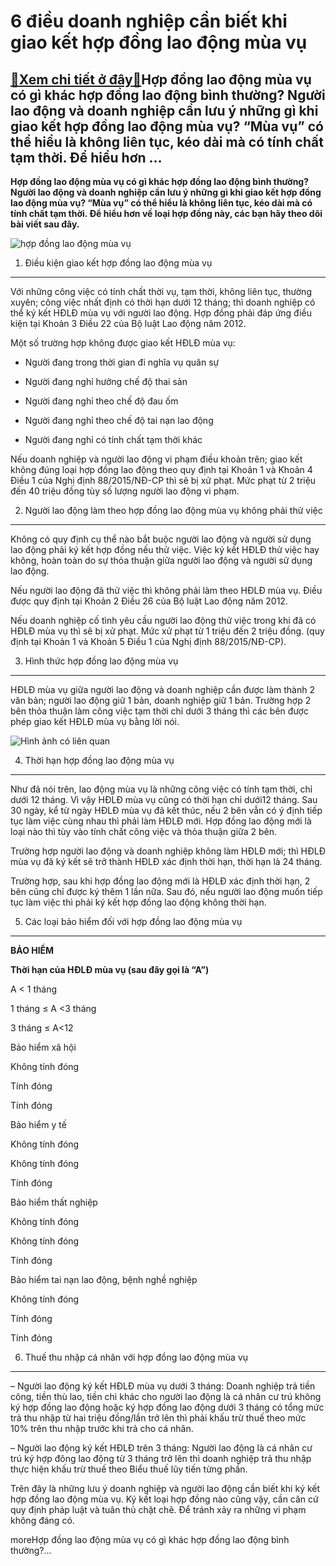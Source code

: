 6 điều doanh nghiệp cần biết khi giao kết hợp đồng lao động mùa vụ
==================================================================

[:gift:Xem chi tiết ở đây:gift:](https://hddtvn.com/6-dieu-doanh-nghiep-can-biet-khi-giao-ket-hop-dong-lao-dong-mua-vu/)Hợp đồng lao động mùa vụ có gì khác hợp đồng lao động bình thường? Người lao động và doanh nghiệp cần lưu ý những gì khi giao kết hợp đồng lao động mùa vụ? “Mùa vụ” có thể hiểu là không liên tục, kéo dài mà có tính chất tạm thời. Để hiểu hơn …
---------------------------------------------------------------------------------------------------------------------------------------------------------------------------------------------------------------------------------------------------

**Hợp đồng lao động mùa vụ có gì khác hợp đồng lao động bình thường? Người lao động và doanh nghiệp cần lưu ý những gì khi giao kết hợp đồng lao động mùa vụ? “Mùa vụ” có thể hiểu là không liên tục, kéo dài mà có tính chất tạm thời. Để hiểu hơn về loại hợp đồng này, các bạn hãy theo dõi bài viết sau đây.**


![hợp đồng lao động mùa vụ](https://hddtvn.com/wp-content/uploads/2021/01/photo1525803079641-1525803079641103771107.jpg)


1. Điều kiện giao kết hợp đồng lao động mùa vụ
----------------------------------------------


Với những công việc có tính chất thời vụ, tạm thời, không liên tục, thường xuyên; công việc nhất định có thời hạn dưới 12 tháng; thì doanh nghiệp có thể ký kết HĐLĐ mùa vụ với người lao động. Hợp đồng phải đáp ứng điều kiện tại Khoản 3 Điều 22 của Bộ luật Lao động năm 2012.


Một số trường hợp không được giao kết HĐLĐ mùa vụ:




* Người đang trong thời gian đi nghĩa vụ quân sự

* Người đang nghỉ hưởng chế độ thai sản

* Người đang nghỉ theo chế độ đau ốm

* Người đang nghỉ theo chế độ tai nạn lao động

* Người đang nghỉ có tính chất tạm thời khác



Nếu doanh nghiệp và người lao động vi phạm điều khoản trên; giao kết không đúng loại hợp đồng lao động theo quy định tại Khoản 1 và Khoản 4 Điều 1 của Nghị định 88/2015/NĐ-CP thì sẽ bị xử phạt. Mức phạt từ 2 triệu đến 40 triệu đồng tùy số lượng người lao động vi phạm.


2. Người lao động làm theo hợp đồng lao động mùa vụ không phải thử việc
-----------------------------------------------------------------------


Không có quy định cụ thể nào bắt buộc người lao động và người sử dụng lao động phải ký kết hợp đồng nếu thử việc. Việc ký kết HĐLĐ thử việc hay không, hoàn toàn do sự thỏa thuận giữa người lao động và người sử dụng lao động.


Nếu người lao động đã thử việc thì không phải làm theo HĐLĐ mùa vụ. Điều được quy định tại Khoản 2 Điều 26 của Bộ luật Lao động năm 2012.


Nếu doanh nghiệp cố tình yêu cầu người lao động thử việc trong khi đã có HĐLĐ mùa vụ thì sẽ bị xử phạt. Mức xử phạt từ 1 triệu đến 2 triệu đồng. (quy định tại Khoản 1 và Khoản 5 Điều 1 của Nghị định 88/2015/NĐ-CP).


3. Hình thức hợp đồng lao động mùa vụ
-------------------------------------


HĐLĐ mùa vụ giữa người lao động và doanh nghiệp cần được làm thành 2 văn bản; người lao động giữ 1 bản, doanh nghiệp giữ 1 bản. Trường hợp 2 bên thỏa thuận làm công việc tạm thời chỉ dưới 3 tháng thì các bên được phép giao kết HĐLĐ mùa vụ bằng lời nói.


![Hình ảnh có liên quan](https://hddtvn.com/wp-content/uploads/2021/01/093836baoxaydung_0.jpg)


4. Thời hạn hợp đồng lao động mùa vụ
------------------------------------


Như đã nói trên, lao động mùa vụ là những công việc có tính tạm thời, chỉ dưới 12 tháng. Vì vậy HĐLĐ mùa vụ cũng có thời hạn chỉ dưới12 tháng. Sau 30 ngày, kể từ ngày HĐLĐ mùa vụ đã kết thúc, nếu 2 bên vẫn có ý định tiếp tục làm việc cùng nhau thì phải làm HĐLĐ mới. Hợp đồng lao động mới là loại nào thì tùy vào tính chất công việc và thỏa thuận giữa 2 bên.


Trường hợp người lao động và doanh nghiệp không làm HĐLĐ mới; thì HĐLĐ mùa vụ đã ký kết sẽ trở thành HĐLĐ xác định thời hạn, thời hạn là 24 tháng.


Trường hợp, sau khi hợp đồng lao động mới là HĐLĐ xác định thời hạn, 2 bên cũng chỉ được ký thêm 1 lần nữa. Sau đó, nếu người lao động muốn tiếp tục làm việc thì phải ký kết hợp đồng lao động không thời hạn.


5. Các loại bảo hiểm đối với hợp đồng lao động mùa vụ
-----------------------------------------------------






**BẢO HIỂM**




**Thời hạn của HĐLĐ mùa vụ (sau đây gọi là “A”)**






A < 1 tháng




1 tháng ≤ A <3 tháng




3 tháng ≤ A<12






Bảo hiểm xã hội




Không tính đóng




Tính đóng




Tính đóng






Bảo hiểm y tế




Không tính đóng




Không tính đóng




Tính đóng






Bảo hiểm thất nghiệp




Không tính đóng




Không tính đóng




Tính đóng






Bảo hiểm tai nạn lao động, bệnh nghề nghiệp




Không tính đóng




Tính đóng




Tính đóng






6. Thuế thu nhập cá nhân với hợp đồng lao động mùa vụ
-----------------------------------------------------


– Người lao động ký kết HĐLĐ mùa vụ dưới 3 tháng: Doanh nghiệp trả tiền công, tiền thù lao, tiền chi khác cho người lao động là cá nhân cư trú không ký hợp đồng lao động hoặc ký hợp đồng lao động dưới 3 tháng có tổng mức trả thu nhập từ hai triệu đồng/lần trở lên thì phải khấu trừ thuế theo mức 10% trên thu nhập trước khi trả cho cá nhân.


– Người lao động ký kết HĐLĐ trên 3 tháng: Người lao động là cá nhân cư trú ký hợp đông lao động từ 3 tháng trở lên thì doanh nghiệp trả thu nhập thực hiện khấu trừ thuế theo Biểu thuế lũy tiến từng phần.


Trên đây là những lưu ý doanh nghiệp và người lao động cần biết khi ký kết hợp đồng lao động mùa vụ. Ký kết loại hợp đồng nào cũng vậy, cần căn cứ quy định pháp luật và tuân thủ chặt chẽ. Để tránh xảy ra những vi phạm không đáng có.



moreHợp đồng lao động mùa vụ có gì khác hợp đồng lao động bình thường?…


